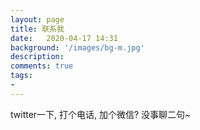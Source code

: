 ```yaml
---
layout: page
title: 联系我
date:   2020-04-17 14:31
background: '/images/bg-m.jpg'
description: 
comments: true
tags:
- 
---
```

twitter一下, 打个电话, 加个微信? 没事聊二句~


